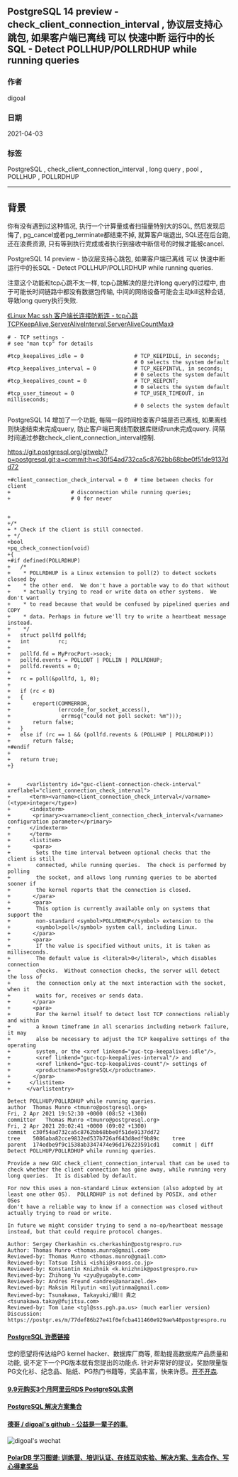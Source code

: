 ## PostgreSQL 14 preview - check_client_connection_interval , 协议层支持心跳包, 如果客户端已离线 可以 快速中断 运行中的长SQL - Detect POLLHUP/POLLRDHUP while running queries  
  
### 作者  
digoal  
  
### 日期  
2021-04-03   
  
### 标签  
PostgreSQL , check_client_connection_interval , long query , pool , POLLHUP , POLLRDHUP    
  
----  
  
## 背景  
你有没有遇到过这种情况, 执行一个计算量或者扫描量特别大的SQL, 然后发现后悔了, pg_cancel或者pg_terminate都结束不掉, 就算客户端退出, SQL还在后台跑, 还在浪费资源, 只有等到执行完成或者执行到接收中断信号的时候才能被cancel.    
  
PostgreSQL 14 preview - 协议层支持心跳包, 如果客户端已离线 可以 快速中断运行中的长SQL - Detect POLLHUP/POLLRDHUP while running queries.  
  
注意这个功能和tcp心跳不太一样, tcp心跳解决的是允许long query的过程中, 由于可能长时间链路中都没有数据包传输, 中间的网络设备可能会主动kill这种会话, 导致long query执行失败.  
  
[《Linux Mac ssh 客户端长连接防断连 - tcp心跳 TCPKeepAlive,ServerAliveInterval,ServerAliveCountMax》](../202101/20210130_06.md)    
  
```  
# - TCP settings -  
# see "man tcp" for details  
  
#tcp_keepalives_idle = 0                # TCP_KEEPIDLE, in seconds;  
                                        # 0 selects the system default  
#tcp_keepalives_interval = 0            # TCP_KEEPINTVL, in seconds;  
                                        # 0 selects the system default  
#tcp_keepalives_count = 0               # TCP_KEEPCNT;  
                                        # 0 selects the system default  
#tcp_user_timeout = 0                   # TCP_USER_TIMEOUT, in milliseconds;  
                                        # 0 selects the system default  
```  
  
PostgreSQL 14 增加了一个功能, 每隔一段时间检查客户端是否已离线, 如果离线则快速结束未完成query, 防止客户端已离线而数据库继续run未完成query. 间隔时间通过参数check_client_connection_interval控制.  
  
https://git.postgresql.org/gitweb/?p=postgresql.git;a=commit;h=c30f54ad732ca5c8762bb68bbe0f51de9137dd72  
  
```  
+#client_connection_check_interval = 0  # time between checks for client  
+                   # disconnection while running queries;  
+                   # 0 for never  
  
  
+  
+/*  
+ * Check if the client is still connected.  
+ */  
+bool  
+pq_check_connection(void)  
+{  
+#if defined(POLLRDHUP)  
+   /*  
+    * POLLRDHUP is a Linux extension to poll(2) to detect sockets closed by  
+    * the other end.  We don't have a portable way to do that without  
+    * actually trying to read or write data on other systems.  We don't want  
+    * to read because that would be confused by pipelined queries and COPY  
+    * data. Perhaps in future we'll try to write a heartbeat message instead.  
+    */  
+   struct pollfd pollfd;  
+   int         rc;  
+  
+   pollfd.fd = MyProcPort->sock;  
+   pollfd.events = POLLOUT | POLLIN | POLLRDHUP;  
+   pollfd.revents = 0;  
+  
+   rc = poll(&pollfd, 1, 0);  
+  
+   if (rc < 0)  
+   {  
+       ereport(COMMERROR,  
+               (errcode_for_socket_access(),  
+                errmsg("could not poll socket: %m")));  
+       return false;  
+   }  
+   else if (rc == 1 && (pollfd.revents & (POLLHUP | POLLRDHUP)))  
+       return false;  
+#endif  
+  
+   return true;  
+}  
  
  
+     <varlistentry id="guc-client-connection-check-interval" xreflabel="client_connection_check_interval">  
+      <term><varname>client_connection_check_interval</varname> (<type>integer</type>)  
+      <indexterm>  
+       <primary><varname>client_connection_check_interval</varname> configuration parameter</primary>  
+      </indexterm>  
+      </term>  
+      <listitem>  
+       <para>  
+        Sets the time interval between optional checks that the client is still  
+        connected, while running queries.  The check is performed by polling  
+        the socket, and allows long running queries to be aborted sooner if  
+        the kernel reports that the connection is closed.  
+       </para>  
+       <para>  
+        This option is currently available only on systems that support the  
+        non-standard <symbol>POLLRDHUP</symbol> extension to the  
+        <symbol>poll</symbol> system call, including Linux.  
+       </para>  
+       <para>  
+        If the value is specified without units, it is taken as milliseconds.  
+        The default value is <literal>0</literal>, which disables connection  
+        checks.  Without connection checks, the server will detect the loss of  
+        the connection only at the next interaction with the socket, when it  
+        waits for, receives or sends data.  
+       </para>  
+       <para>  
+        For the kernel itself to detect lost TCP connections reliably and within  
+        a known timeframe in all scenarios including network failure, it may  
+        also be necessary to adjust the TCP keepalive settings of the operating  
+        system, or the <xref linkend="guc-tcp-keepalives-idle"/>,  
+        <xref linkend="guc-tcp-keepalives-interval"/> and  
+        <xref linkend="guc-tcp-keepalives-count"/> settings of  
+        <productname>PostgreSQL</productname>.  
+       </para>  
+      </listitem>  
+     </varlistentry>  
  
Detect POLLHUP/POLLRDHUP while running queries.  
author	Thomas Munro <tmunro@postgresql.org>	  
Fri, 2 Apr 2021 19:52:30 +0000 (08:52 +1300)  
committer	Thomas Munro <tmunro@postgresql.org>	  
Fri, 2 Apr 2021 20:02:41 +0000 (09:02 +1300)  
commit	c30f54ad732ca5c8762bb68bbe0f51de9137dd72  
tree	5086aba82cce9832ed537b726af643d8edf9b89c	tree  
parent	174edbe9f9c1538ab3347474e96d176223591cd1	commit | diff  
Detect POLLHUP/POLLRDHUP while running queries.  
  
Provide a new GUC check_client_connection_interval that can be used to  
check whether the client connection has gone away, while running very  
long queries.  It is disabled by default.  
  
For now this uses a non-standard Linux extension (also adopted by at  
least one other OS).  POLLRDHUP is not defined by POSIX, and other OSes  
don't have a reliable way to know if a connection was closed without  
actually trying to read or write.  
  
In future we might consider trying to send a no-op/heartbeat message  
instead, but that could require protocol changes.  
  
Author: Sergey Cherkashin <s.cherkashin@postgrespro.ru>  
Author: Thomas Munro <thomas.munro@gmail.com>  
Reviewed-by: Thomas Munro <thomas.munro@gmail.com>  
Reviewed-by: Tatsuo Ishii <ishii@sraoss.co.jp>  
Reviewed-by: Konstantin Knizhnik <k.knizhnik@postgrespro.ru>  
Reviewed-by: Zhihong Yu <zyu@yugabyte.com>  
Reviewed-by: Andres Freund <andres@anarazel.de>  
Reviewed-by: Maksim Milyutin <milyutinma@gmail.com>  
Reviewed-by: Tsunakawa, Takayuki/綱川 貴之 <tsunakawa.takay@fujitsu.com>  
Reviewed-by: Tom Lane <tgl@sss.pgh.pa.us> (much earlier version)  
Discussion: https://postgr.es/m/77def86b27e41f0efcba411460e929ae%40postgrespro.ru  
```  
    
  
#### [PostgreSQL 许愿链接](https://github.com/digoal/blog/issues/76 "269ac3d1c492e938c0191101c7238216")
您的愿望将传达给PG kernel hacker、数据库厂商等, 帮助提高数据库产品质量和功能, 说不定下一个PG版本就有您提出的功能点. 针对非常好的提议，奖励限量版PG文化衫、纪念品、贴纸、PG热门书籍等，奖品丰富，快来许愿。[开不开森](https://github.com/digoal/blog/issues/76 "269ac3d1c492e938c0191101c7238216").  
  
  
#### [9.9元购买3个月阿里云RDS PostgreSQL实例](https://www.aliyun.com/database/postgresqlactivity "57258f76c37864c6e6d23383d05714ea")
  
  
#### [PostgreSQL 解决方案集合](https://yq.aliyun.com/topic/118 "40cff096e9ed7122c512b35d8561d9c8")
  
  
#### [德哥 / digoal's github - 公益是一辈子的事.](https://github.com/digoal/blog/blob/master/README.md "22709685feb7cab07d30f30387f0a9ae")
  
  
![digoal's wechat](../pic/digoal_weixin.jpg "f7ad92eeba24523fd47a6e1a0e691b59")
  
  
#### [PolarDB 学习图谱: 训练营、培训认证、在线互动实验、解决方案、生态合作、写心得拿奖品](https://www.aliyun.com/database/openpolardb/activity "8642f60e04ed0c814bf9cb9677976bd4")
  
